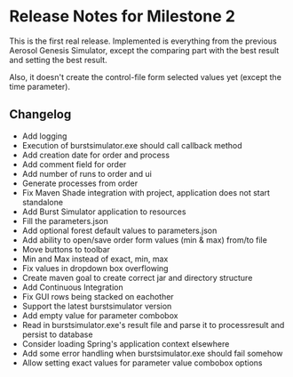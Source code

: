 # Release Notes for Milestone 2 #

This is the first real release.
Implemented is everything from the previous Aerosol Genesis Simulator, except the comparing part with the best result and setting the best result.

Also, it doesn't create the control-file form selected values yet (except the time parameter).


## Changelog ##
  * Add logging
  * Execution of burstsimulator.exe should call callback method
  * Add creation date for order and process
  * Add comment field for order
  * Add number of runs to order and ui
  * Generate processes from order
  * Fix Maven Shade integration with project, application does not start standalone
  * Add Burst Simulator application to resources
  * Fill the parameters.json
  * Add optional forest default values to parameters.json
  * Add ability to open/save order form values (min & max) from/to file
  * Move buttons to toolbar
  * Min and Max instead of exact, min, max
  * Fix values in dropdown box overflowing
  * Create maven goal to create correct jar and directory structure
  * Add Continuous Integration
  * Fix GUI rows being stacked on eachother
  * Support the latest burstsimulator version
  * Add empty value for parameter combobox
  * Read in burstsimulator.exe's result file and parse it to processresult and persist to database
  * Consider loading Spring's application context elsewhere
  * Add some error handling when burstsimulator.exe should fail somehow
  * Allow setting exact values for parameter value combobox options
